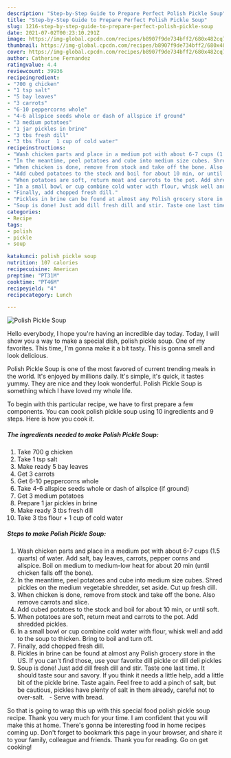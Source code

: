 ```yaml
---
description: "Step-by-Step Guide to Prepare Perfect Polish Pickle Soup"
title: "Step-by-Step Guide to Prepare Perfect Polish Pickle Soup"
slug: 1216-step-by-step-guide-to-prepare-perfect-polish-pickle-soup
date: 2021-07-02T00:23:10.291Z
image: https://img-global.cpcdn.com/recipes/b8907f9de734bff2/680x482cq70/polish-pickle-soup-recipe-main-photo.jpg
thumbnail: https://img-global.cpcdn.com/recipes/b8907f9de734bff2/680x482cq70/polish-pickle-soup-recipe-main-photo.jpg
cover: https://img-global.cpcdn.com/recipes/b8907f9de734bff2/680x482cq70/polish-pickle-soup-recipe-main-photo.jpg
author: Catherine Fernandez
ratingvalue: 4.4
reviewcount: 39936
recipeingredient:
- "700 g chicken"
- "1 tsp salt"
- "5 bay leaves"
- "3 carrots"
- "6-10 peppercorns whole"
- "4-6 allspice seeds whole or dash of allspice if ground"
- "3 medium potatoes"
- "1 jar pickles in brine"
- "3 tbs fresh dill"
- "3 tbs flour  1 cup of cold water"
recipeinstructions:
- "Wash chicken parts and place in a medium pot with about 6-7 cups (1.5 quarts) of water. Add salt, bay leaves, carrots, pepper corns and allspice. Boil on medium to medium-low heat for about 20 min (until chicken falls off the bone)."
- "In the meantime, peel potatoes and cube into medium size cubes. Shred pickles on the medium vegetable shredder, set aside. Cut up fresh dill."
- "When chicken is done, remove from stock and take off the bone. Also remove carrots and slice."
- "Add cubed potatoes to the stock and boil for about 10 min, or until soft."
- "When potatoes are soft, return meat and carrots to the pot. Add shredded pickles."
- "In a small bowl or cup combine cold water with flour, whisk well and add to the soup to thicken. Bring to boil and turn off."
- "Finally, add chopped fresh dill."
- "Pickles in brine can be found at almost any Polish grocery store in the US. If you can&#39;t find those, use your favorite dill pickle or dill deli pickles"
- "Soup is done! Just add dill fresh dill and stir. Taste one last time. It should taste sour and savory. If you think it needs a little help, add a little bit of the pickle brine. Taste again. Feel free to add a pinch of salt, but be cautious, pickles have plenty of salt in them already, careful not to over-salt.   Serve with bread."
categories:
- Recipe
tags:
- polish
- pickle
- soup

katakunci: polish pickle soup 
nutrition: 107 calories
recipecuisine: American
preptime: "PT31M"
cooktime: "PT46M"
recipeyield: "4"
recipecategory: Lunch

---
```



![Polish Pickle Soup](https://img-global.cpcdn.com/recipes/b8907f9de734bff2/680x482cq70/polish-pickle-soup-recipe-main-photo.jpg)

Hello everybody, I hope you're having an incredible day today. Today, I will show you a way to make a special dish, polish pickle soup. One of my favorites. This time, I'm gonna make it a bit tasty. This is gonna smell and look delicious.

Polish Pickle Soup is one of the most favored of current trending meals in the world. It's enjoyed by millions daily. It's simple, it's quick, it tastes yummy. They are nice and they look wonderful. Polish Pickle Soup is something which I have loved my whole life.




To begin with this particular recipe, we have to first prepare a few components. You can cook polish pickle soup using 10 ingredients and 9 steps. Here is how you cook it.

<!--inarticleads1-->

##### The ingredients needed to make Polish Pickle Soup:

1. Take 700 g chicken
1. Take 1 tsp salt
1. Make ready 5 bay leaves
1. Get 3 carrots
1. Get 6-10 peppercorns whole
1. Take 4-6 allspice seeds whole or dash of allspice (if ground)
1. Get 3 medium potatoes
1. Prepare 1 jar pickles in brine
1. Make ready 3 tbs fresh dill
1. Take 3 tbs flour + 1 cup of cold water




<!--inarticleads2-->

##### Steps to make Polish Pickle Soup:

1. Wash chicken parts and place in a medium pot with about 6-7 cups (1.5 quarts) of water. Add salt, bay leaves, carrots, pepper corns and allspice. Boil on medium to medium-low heat for about 20 min (until chicken falls off the bone).
1. In the meantime, peel potatoes and cube into medium size cubes. Shred pickles on the medium vegetable shredder, set aside. Cut up fresh dill.
1. When chicken is done, remove from stock and take off the bone. Also remove carrots and slice.
1. Add cubed potatoes to the stock and boil for about 10 min, or until soft.
1. When potatoes are soft, return meat and carrots to the pot. Add shredded pickles.
1. In a small bowl or cup combine cold water with flour, whisk well and add to the soup to thicken. Bring to boil and turn off.
1. Finally, add chopped fresh dill.
1. Pickles in brine can be found at almost any Polish grocery store in the US. If you can&#39;t find those, use your favorite dill pickle or dill deli pickles
1. Soup is done! Just add dill fresh dill and stir. Taste one last time. It should taste sour and savory. If you think it needs a little help, add a little bit of the pickle brine. Taste again. Feel free to add a pinch of salt, but be cautious, pickles have plenty of salt in them already, careful not to over-salt.   - Serve with bread.




So that is going to wrap this up with this special food polish pickle soup recipe. Thank you very much for your time. I am confident that you will make this at home. There's gonna be interesting food in home recipes coming up. Don't forget to bookmark this page in your browser, and share it to your family, colleague and friends. Thank you for reading. Go on get cooking!
